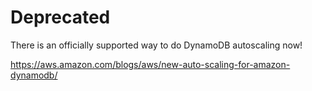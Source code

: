 # Deprecated

There is an officially supported way to do DynamoDB autoscaling now!

https://aws.amazon.com/blogs/aws/new-auto-scaling-for-amazon-dynamodb/

